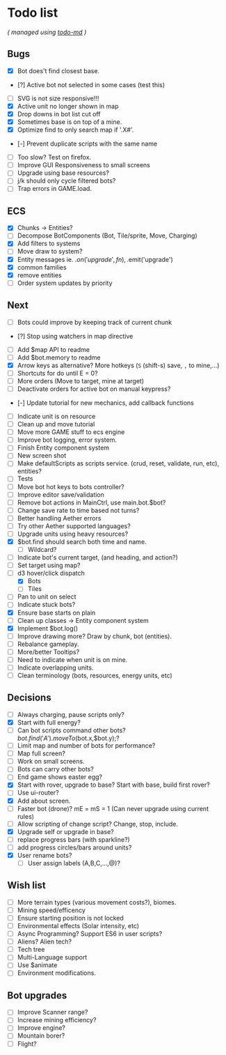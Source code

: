 # Todo list

_\( managed using [todo-md](https://github.com/Hypercubed/todo-md) \)_

## Bugs
- [x] Bot does't find closest base.
- [?] Active bot not selected in some cases (test this)
- [ ] SVG is not size responsive!!!
- [x] Active unit no longer shown in map
- [x] Drop downs in bot list cut off
- [x] Sometimes base is on top of a mine.
- [x] Optimize find to only search map if '.X#'.
- [-] Prevent duplicate scripts with the same name
- [ ] Too slow?  Test on firefox.
- [ ] Improve GUI Responsiveness to small screens
- [ ] Upgrade using base resources?
- [ ] j/k should only cycle filtered bots?
- [ ] Trap errors in GAME.load.

## ECS
- [x] Chunks -> Entities?
- [ ] Decompose BotComponents (Bot, Tile/sprite, Move, Charging)
- [x] Add filters to systems
- [ ] Move draw to system?
- [x] Entity messages ie. .$on('upgrade', fn), .$emit('upgrade')
- [x] common families
- [x] remove entities
- [ ] Order system updates by priority

## Next
- [ ] Bots could improve by keeping track of current chunk
- [?] Stop using watchers in map directive
- [ ] Add $map API to readme
- [ ] Add $bot.memory to readme
- [x] Arrow keys as alternative?  More hotkeys (`S` (shift-s) save, `,` to mine,...)
- [ ] Shortcuts for do until E = 0?
- [ ] More orders (Move to target, mine at target)
- [ ] Deactivate orders for active bot on manual keypress?
- [-] Update tutorial for new mechanics, add callback functions
- [ ] Indicate unit is on resource
- [ ] Clean up and move tutorial
- [ ] Move more GAME stuff to ecs engine
- [ ] Improve bot logging, error system.
- [ ] Finish Entity component system
- [ ] New screen shot
- [ ] Make defaultScripts as scripts service. (crud, reset, validate, run, etc), entities?
- [ ] Tests
- [ ] Move bot hot keys to bots controller?
- [ ] Improve editor save/validation
- [ ] Remove bot actions in MainCtrl, use main.bot.$bot?
- [ ] Change save rate to time based not turns?
- [ ] Better handling Aether errors
- [ ] Try other Aether supported languages?
- [ ] Upgrade units using heavy resources?
- [x] $bot.find should search both time and name.
  - [ ] Wildcard?
- [ ] Indicate bot's current target, (and heading, and action?)
- [ ] Set target using map?
- [ ] d3 hover/click dispatch
  - [x] Bots
  - [ ] Tiles
- [ ] Pan to unit on select
- [ ] Indicate stuck bots?
- [x] Ensure base starts on plain
- [ ] Clean up classes -> Entity component system
- [x] Implement $bot.log()
- [ ] Improve drawing more?  Draw by chunk, bot (entities).
- [ ] Rebalance gameplay.
- [ ] More/better Tooltips?
- [ ] Need to indicate when unit is on mine.
- [ ] Indicate overlapping units.
- [ ] Clean terminology (bots, resources, energy units, etc)

## Decisions
- [ ] Always charging, pause scripts only?
- [x] Start with full energy?
- [ ] Can bot scripts command other bots?  $bot.find('A').moveTo($bot.x,$bot.y);?
- [ ] Limit map and number of bots for performance?
- [ ] Map full screen?
- [ ] Work on small screens.
- [ ] Bots can carry other bots?
- [ ] End game shows easter egg?
- [x] Start with rover, upgrade to base?  Start with base, build first rover?
- [ ] Use ui-router?
- [x] Add about screen.
- [ ] Faster bot (drone)? mE = mS = 1 (Can never upgrade using current rules)
- [ ] Allow scripting of change script?  Change, stop, include.
- [x] Upgrade self or upgrade in base?
- [ ] replace progress bars (with sparkline?)
- [ ] add progress circles/bars around units?
- [x] User rename bots?
  - [ ] User assign labels (A,B,C,...,@)?

## Wish list
- [ ] More terrain types (various movement costs?), biomes.
- [ ] Mining speed/efficency
- [ ] Ensure starting position is not locked
- [ ] Environmental effects (Solar intensity, etc)
- [ ] Async Programming?  Support ES6 in user scripts?
- [ ] Aliens? Alien tech?
- [ ] Tech tree
- [ ] Multi-Language support
- [ ] Use $animate
- [ ] Environment modifications.

## Bot upgrades
- [ ] Improve Scanner range?
- [ ] Increase mining efficiency?
- [ ] Improve engine?
- [ ] Mountain borer?
- [ ] Flight?
